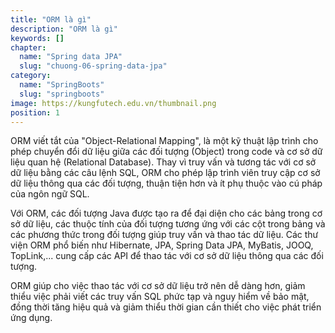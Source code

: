 ```yaml
---
title: "ORM là gì"
description: "ORM là gì"
keywords: []
chapter:
  name: "Spring data JPA"
  slug: "chuong-06-spring-data-jpa"
category:
  name: "SpringBoots"
  slug: "springboots"
image: https://kungfutech.edu.vn/thumbnail.png
position: 1
---
```


ORM viết tắt của "Object-Relational Mapping", là một kỹ thuật lập trình cho phép chuyển đổi dữ liệu giữa các đối tượng (Object) trong code và cơ sở dữ liệu quan hệ (Relational Database). Thay vì truy vấn và tương tác với cơ sở dữ liệu bằng các câu lệnh SQL, ORM cho phép lập trình viên truy cập cơ sở dữ liệu thông qua các đối tượng, thuận tiện hơn và ít phụ thuộc vào cú pháp của ngôn ngữ SQL.

Với ORM, các đối tượng Java được tạo ra để đại diện cho các bảng trong cơ sở dữ liệu, các thuộc tính của đối tượng tương ứng với các cột trong bảng và các phương thức trong đối tượng giúp truy vấn và thao tác dữ liệu. Các thư viện ORM phổ biến như Hibernate, JPA, Spring Data JPA, MyBatis, JOOQ, TopLink,... cung cấp các API để thao tác với cơ sở dữ liệu thông qua các đối tượng.

ORM giúp cho việc thao tác với cơ sở dữ liệu trở nên dễ dàng hơn, giảm thiểu việc phải viết các truy vấn SQL phức tạp và nguy hiểm về bảo mật, đồng thời tăng hiệu quả và giảm thiểu thời gian cần thiết cho việc phát triển ứng dụng.
